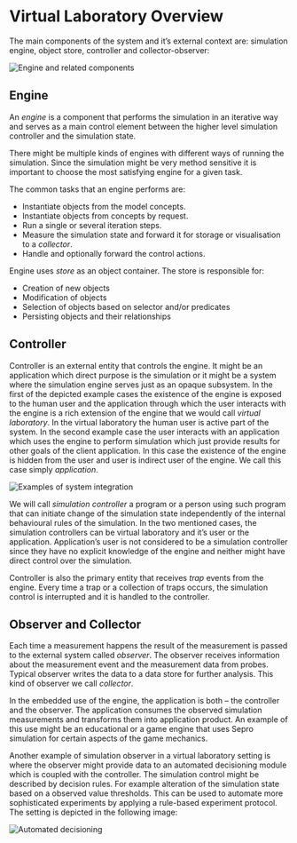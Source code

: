 # Virtual Laboratory Overview

The main components of the system and it’s external context are: simulation
engine, object store, controller and collector-observer:

![Engine and related components](images/system-engine)

## Engine

An _engine_ is a component that performs the simulation in an iterative way and
serves as a main control element between the higher level simulation controller
and the simulation state.

There might be multiple kinds of engines with different ways of running the
simulation. Since the simulation might be very method sensitive it is
important to choose the most satisfying engine for a given task.

The common tasks that an engine performs are:

* Instantiate objects from the model concepts.
* Instantiate objects from concepts by request.
* Run a single or several iteration steps.
* Measure the simulation state and forward it for storage or visualisation to
  a _collector_.
* Handle and optionally forward the control actions.

Engine uses _store_ as an object container. The store is responsible for:

* Creation of new objects
* Modification of objects
* Selection of objects based on selector and/or predicates
* Persisting objects and their relationships

## Controller

Controller is an external entity that controls the engine. It might be an
application which direct purpose is the simulation or it might be a system
where the simulation engine serves just as an opaque subsystem. In the first
of the depicted example cases the existence of the engine is exposed to the
human user and the application through which the user interacts with the engine
is a rich extension of the engine that we would call _virtual laboratory_. In
the virtual laboratory the human user is active part of the system. In the
second example case the user interacts with an application which uses the
engine to perform simulation which just provide results for other goals of
the client application. In this case the existence of the engine is hidden from
the user and user is indirect user of the engine. We call this case simply
_application_.

![Examples of system integration](images/system-uses)

We will call _simulation controller_ a program or a person using such program
that can initiate change of the simulation state independently of the internal
behavioural rules of the simulation. In the two mentioned cases, the
simulation controllers can be virtual laboratory and it’s user or the
application. Application’s user is not considered to be a simulation
controller since they have no explicit knowledge of the engine and neither
might have direct control over the simulation.

Controller is also the primary entity that receives _trap_ events from the
engine. Every time a trap or a collection of traps occurs, the simulation
control is interrupted and it is handled to the controller.

## Observer and Collector

Each time a measurement happens the result of the measurement is passed to the
external system called _observer_. The observer receives information about the
measurement event and the measurement data from probes. Typical observer writes
the data to a data store for further analysis. This kind of observer we call
_collector_.

In the embedded use of the engine, the application is both – the controller and
the observer. The application consumes the observed simulation measurements
and transforms them into application product. An example of this use might be
an educational or a game engine that uses Sepro simulation for certain aspects
of the game mechanics.

Another example of simulation observer in a virtual laboratory setting is
where the observer might provide data to an automated decisioning module which
is coupled with the controller. The simulation control might be described by
decision rules. For example alteration of the simulation state based on a
observed value thresholds. This can be used to automate more sophisticated
experiments by applying a rule-based experiment protocol. The setting is
depicted in the following image:

![Automated decisioning](images/system-automated)
